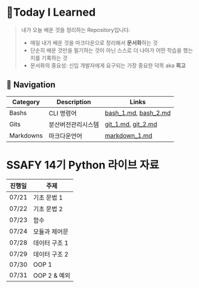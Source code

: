# 📌Today I Learned

> 내가 오늘 배운 것을 정리하는 Repository입니다.
> - 매일 내가 배운 것을 마크다운으로 정리해서 **문서화**하는 것
>- 단순히 배운 것만을 필기하는 것이 아닌 스스로 더 나아가 어떤 학습을 했는지를 기록하는 것
>- 문서화의 중요성: 신입 개발자에게 요구되는 가장 중요한 덕목 aka **회고**


## 🧭 Navigation
|Category|Description|Links|
|-|-|-|
|Bashs|CLI 명령어|[bash_1.md](Bashs/bash_1.md), [bash_2.md](Bashs/bash_2.md)|
|Gits|분산버전관리시스템|[git_1.md](Gits/git_1.md), [git_2.md](Gits/git_2.md)|
|Markdowns|마크다운언어|[markdown_1.md](Markdowns/markdown_1.md)|




# SSAFY 14기 Python 라이브 자료

| 진행일 | 주제            |
| ------ | --------------- |
| 07/21 | 기초 문법 1     |
| 07/22 | 기초 문법 2     |
| 07/23 | 함수 |
| 07/24 | 모듈과 제어문 |
| 07/28 | 데이터 구조 1 |
| 07/29 | 데이터 구조 2  |
| 07/30 | OOP 1          |
| 07/31 | OOP 2 & 예외 |

